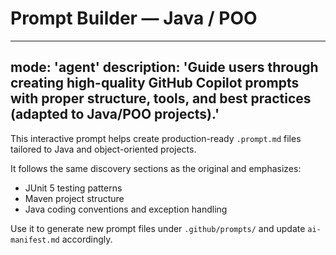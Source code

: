 # Prompt Builder — Java / POO

---
mode: 'agent'
description: 'Guide users through creating high-quality GitHub Copilot prompts with proper structure, tools, and best practices (adapted to Java/POO projects).'
---

This interactive prompt helps create production-ready `.prompt.md` files tailored to Java and object-oriented projects.

It follows the same discovery sections as the original and emphasizes:
- JUnit 5 testing patterns
- Maven project structure
- Java coding conventions and exception handling

Use it to generate new prompt files under `.github/prompts/` and update `ai-manifest.md` accordingly.
